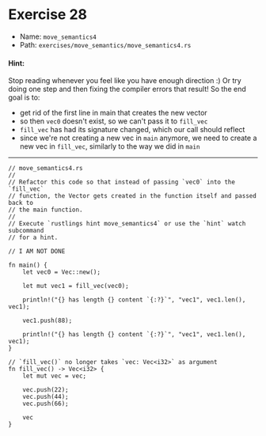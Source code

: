 # Exercise 28

- Name: ```move_semantics4```
- Path: ```exercises/move_semantics/move_semantics4.rs```
#### Hint: 

Stop reading whenever you feel like you have enough direction :) Or try
doing one step and then fixing the compiler errors that result!
So the end goal is to:
   - get rid of the first line in main that creates the new vector
   - so then `vec0` doesn't exist, so we can't pass it to `fill_vec`
   - `fill_vec` has had its signature changed, which our call should reflect
   - since we're not creating a new vec in `main` anymore, we need to create
     a new vec in `fill_vec`, similarly to the way we did in `main`


---



```rust,editable
// move_semantics4.rs
//
// Refactor this code so that instead of passing `vec0` into the `fill_vec`
// function, the Vector gets created in the function itself and passed back to
// the main function.
//
// Execute `rustlings hint move_semantics4` or use the `hint` watch subcommand
// for a hint.

// I AM NOT DONE

fn main() {
    let vec0 = Vec::new();

    let mut vec1 = fill_vec(vec0);

    println!("{} has length {} content `{:?}`", "vec1", vec1.len(), vec1);

    vec1.push(88);

    println!("{} has length {} content `{:?}`", "vec1", vec1.len(), vec1);
}

// `fill_vec()` no longer takes `vec: Vec<i32>` as argument
fn fill_vec() -> Vec<i32> {
    let mut vec = vec;

    vec.push(22);
    vec.push(44);
    vec.push(66);

    vec
}

```
